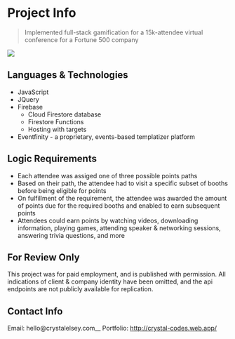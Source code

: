 # Project Info

> Implemented full-stack gamification for a 15k-attendee virtual conference for a Fortune 500 company


![](https://eventfinity-production-assets.s3.amazonaws.com/materials/986811/original/leaderboard.png)


## Languages & Technologies

* JavaScript
* JQuery
* Firebase 
    * Cloud Firestore database
    * Firestore Functions
    * Hosting with targets
* Eventfinity - a proprietary, events-based templatizer platform


## Logic Requirements

* Each attendee was assiged one of three possible points paths
* Based on their path, the attendee had to visit a specific subset of booths before being eligible for points
* On fulfillment of the requirement, the attendee was awarded the amount of points due for the required booths and enabled to earn subsequent points
* Attendees could earn points by watching videos, downloading information, playing games, attending speaker & networking sessions, answering trivia questions, and more 


## For Review Only

This project was for paid employment, and is published with permission. All indications of client & company identity have been omitted, and the api endpoints are not publicly available for replication.


## Contact Info

Email: hello@crystalelsey.com__
Portfolio: http://crystal-codes.web.app/